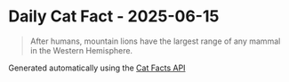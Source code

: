 # Daily Cat Fact - 2025-06-15

> After humans, mountain lions have the largest range of any mammal in the Western Hemisphere.

Generated automatically using the [Cat Facts API](https://catfact.ninja)
